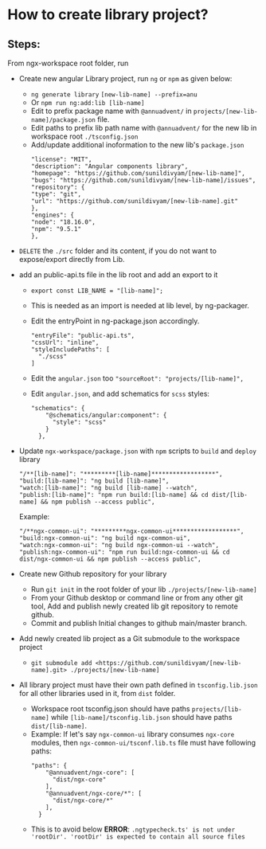 # How to create library project?

## Steps:

From ngx-workspace root folder, run

- Create new angular Library project, run `ng` or `npm` as given below:
  - `ng generate library` `[new-lib-name] --prefix=anu`
  - Or `npm run ng:add:lib [lib-name]`
  - Edit to prefix package name with `@annuadvent/` in `projects/[new-lib-name]/package.json` file.
  - Edit paths to prefix lib path name with `@annuadvent/` for the new lib in workspace root `./tsconfig.json`
  - Add/update additional inoformation to the new lib's `package.json`
    ```
    "license": "MIT",
    "description": "Angular components library",
    "homepage": "https://github.com/sunildivyam/[new-lib-name]",
    "bugs": "https://github.com/sunildivyam/[new-lib-name]/issues",
    "repository": {
    "type": "git",
    "url": "https://github.com/sunildivyam/[new-lib-name].git"
    },
    "engines": {
    "node": "18.16.0",
    "npm": "9.5.1"
    },
    ```
- `DELETE` the `./src` folder and its content, if you do not want to expose/export directly from Lib.
- add an public-api.ts file in the lib root and add an export to it

  - `export const LIB_NAME = "[lib-name]";`
  - This is needed as an import is needed at lib level, by ng-packager.
  - Edit the entryPoint in ng-package.json accordingly.
    ```
    "entryFile": "public-api.ts",
    "cssUrl": "inline",
    "styleIncludePaths": [
      "./scss"
    ]
    ```

  - Edit the `angular.json` too
    `"sourceRoot": "projects/[lib-name]",`
  - Edit `angular.json`, and add schematics for `scss` styles:

    ```
    "schematics": {
        "@schematics/angular:component": {
          "style": "scss"
        }
      },

    ```
- Update `ngx-workspace/package.json` with `npm` scripts to `build` and `deploy` library
  ```
  "/**[lib-name]": "*********[lib-name]******************",
  "build:[lib-name]": "ng build [lib-name]",
  "watch:[lib-name]": "ng build [lib-name] --watch",
  "publish:[lib-name]": "npm run build:[lib-name] && cd dist/[lib-name] && npm publish --access public",
  ```
  Example:
  ```
  "/**ngx-common-ui": "*********ngx-common-ui******************",
  "build:ngx-common-ui": "ng build ngx-common-ui",
  "watch:ngx-common-ui": "ng build ngx-common-ui --watch",
  "publish:ngx-common-ui": "npm run build:ngx-common-ui && cd dist/ngx-common-ui && npm publish --access public",
  ```
- Create new Github repository for your library
  - Run `git init` in the root folder of your lib `./projects/[new-lib-name]`
  - From your Github desktop or command line or from any other git tool, Add and publish newly created lib git repository to remote github.
  - Commit and publish Initial changes to github main/master branch.
- Add newly created lib project as a Git submodule to the workspace project
  - `git submodule add <https://github.com/sunildivyam/[new-lib-name].git> ./projects/[new-lib-name]`
- All library project must have their own path defined in `tsconfig.lib.json` for all other libraries used in it, from `dist` folder.
  - Workspace root tsconfig.json should have paths `projects/[lib-name]` while `[lib-name]/tsconfig.lib.json` should have paths `dist/[lib-name]`.
  - Example: If let's say `ngx-common-ui` library consumes `ngx-core` modules, then `ngx-common-ui/tsconf.lib.ts` file must have following paths:
    ```
    "paths": {
        "@annuadvent/ngx-core": [
          "dist/ngx-core"
        ],
        "@annuadvent/ngx-core/*": [
          "dist/ngx-core/*"
        ],
      }
    ```
  - This is to avoid below **ERROR**:
    `.ngtypecheck.ts' is not under 'rootDir'. 'rootDir' is expected to contain all source files`
